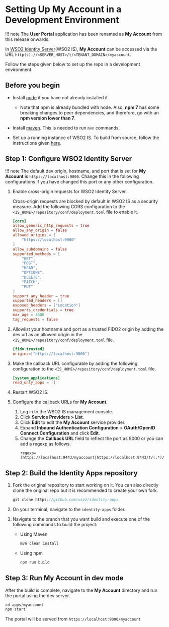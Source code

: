 # Setting Up My Account in a Development Environment

!!! note 
    The **User Portal** application has been renamed as **My Account** from this release onwards.

In [WSO2 Identity Server](https://wso2.com/identity-and-access-management/)(WSO2 IS), **My Account** can be accessed via the URL `http(s)://<SERVER_HOST>/t/<TENANT_DOMAIN>/myaccount`. 

Follow the steps given below to set up the repo in a development environment.

## Before you begin

- Install [node](https://nodejs.org/en/download/) if you have not already installed it.

    - Note that npm is already bundled with node. Also, **npm 7** has some breaking changes to peer dependencies, and therefore, go with an **npm version lower than 7**.

- Install [maven](https://maven.apache.org/download.cgi). This is needed to run `mvn` commands.
- Set up a running instance of WSO2 IS. To build from source, follow the instructions given [here](https://github.com/wso2/product-is).


## Step 1: Configure WSO2 Identity Server

!!! note
    The default dev origin, hostname, and port that is set for **My Account** is `https://localhost:9000`.
    Change this in the following configurations if you have changed this port or any other configuration.


1.  Enable cross-origin requests for WSO2 Identity Server.

    Cross-origin requests are blocked by default in WSO2 IS as a security measure. Add the following CORS configuration to
    the `<IS_HOME>/repository/conf/deployment.toml` file to enable it.

    ``` toml
    [cors]
    allow_generic_http_requests = true
    allow_any_origin = false
    allowed_origins = [
        "https://localhost:9000"
    ]
    allow_subdomains = false
    supported_methods = [
        "GET",
        "POST",
        "HEAD",
        "OPTIONS",
        "DELETE",
        "PATCH",
        "PUT"
    ]
    support_any_header = true
    supported_headers = []
    exposed_headers = ["Location"]
    supports_credentials = true
    max_age = 3600
    tag_requests = false
    ```

2.  Allowlist your hostname and port as a trusted FIDO2 origin by adding the dev url as an allowed origin in the `<IS_HOME>/repository/conf/deployment.toml` file.
    
    ```toml
    [fido.trusted]
    origins=["https://localhost:9000"]
    ```

3. Make the callback URL configurable by adding the following configuration to the `<IS_HOME>/repository/conf/deployment.toml` file.
    
    ```toml
    [system_applications]
    read_only_apps = []
    ```

4.  Restart WSO2 IS.

5.  Configure the callback URLs for **My Account**.

    1.  Log in to the WSO2 IS management console.
    2.  Click **Service Providers > List**.
    3.  Click **Edit** to edit the **My Account** service provider.
    4.  Expand **Inbound Authentication Configuration** > **OAuth/OpenID Connect Configuration** and click **Edit**.
    5.  Change the **Callback URL** field to reflect the port as 9000 or you can add a regexp as follows.
        ```
        regexp=(https://localhost:9443/myaccount|https://localhost:9443/t/(.*)/myaccount|https://localhost:9443/myaccount/login|https://localhost:9443/t/(.*)/myaccount/login|https://localhost:9000/myaccount|https://localhost:9000/t/(.*)/myaccount|https://localhost:9000/myaccount/login|https://localhost:9000/t/(.*)/myaccount/login)
        ```

## Step 2: Build the Identity Apps repository

1.  Fork the original repository to start working on it. You can also directly clone the original repo but it is
recommended to create your own fork.

    ```java
    git clone https://github.com/wso2/identity-apps
    ```

2.  On your terminal, navigate to the `identity-apps` folder.
3.  Navigate to the branch that you want build and execute one of the following commands to build the project:

    -   Using Maven

        ```java
        mvn clean install
        ```

    -   Using npm

        ```java
        npm run build
        ```

## Step 3: Run My Account in dev mode

After the build is complete, navigate to the **My Account** directory and run the portal using the dev server.

```java
cd apps/myaccount
npm start
```

The portal will be served from `https://localhost:9000/myaccount`
